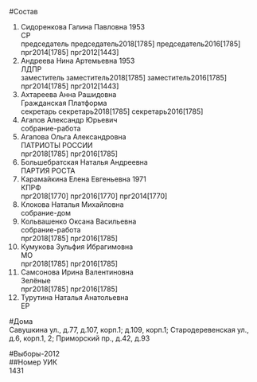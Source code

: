 #Состав  
1. Сидоренкова Галина Павловна 1953  
    СР  
    председатель председатель2018[1785] председатель2016[1785] прг2014[1785] прг2012[1443]  
2. Андреева Нина Артемьевна 1953  
    ЛДПР  
    заместитель заместитель2018[1785] заместитель2016[1785] прг2014[1785] прг2012[1443]  
3. Ахтареева Анна Рашидовна  
    Гражданская Платформа  
    секретарь секретарь2018[1785] секретарь2016[1785]  
4. Агапов Александр Юрьевич  
    собрание-работа  
5. Агапова Ольга Александровна  
    ПАТРИОТЫ РОССИИ  
    прг2018[1785] прг2016[1785]  
6. Большебратская Наталья Андреевна  
    ПАРТИЯ РОСТА  
7. Карамайкина Елена Евгеньевна 1971  
    КПРФ  
    прг2018[1770] прг2016[1770] прг2014[1770]  
8. Клокова Наталья Михайловна  
    собрание-дом  
9. Кольвашенко Оксана Васильевна  
    собрание-работа  
    прг2018[1785] прг2016[1785]  
10. Кумукова Зульфия Ибрагимовна  
    МО  
    прг2018[1785] прг2016[1785]  
11. Самсонова Ирина Валентиновна  
    Зелёные  
    прг2018[1785] прг2016[1785]  
12. Турутина Наталья Анатольевна  
    ЕР  
  
#Дома  
Савушкина ул., д.77, д.107, корп.1; д.109, корп.1; Стародеревенская ул., д.6, корп.1, 2; Приморский пр., д.42, д.93  
  
#Выборы-2012  
##Номер УИК  
1431  
